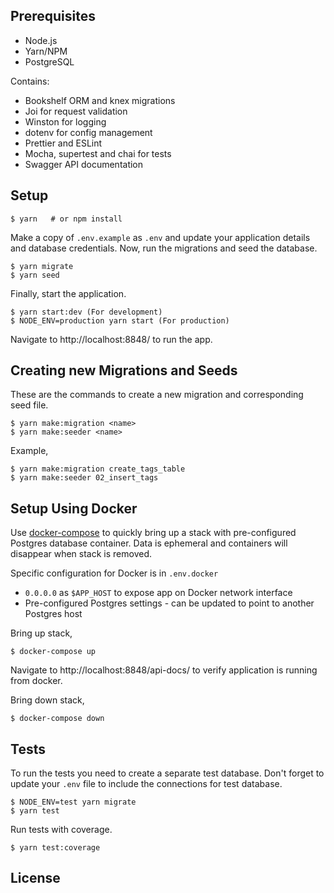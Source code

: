 
## Prerequisites

- Node.js
- Yarn/NPM
- PostgreSQL

Contains:

- Bookshelf ORM and knex migrations
- Joi for request validation
- Winston for logging
- dotenv for config management
- Prettier and ESLint
- Mocha, supertest and chai for tests
- Swagger API documentation

## Setup

    $ yarn   # or npm install

Make a copy of `.env.example` as `.env` and update your application details and database credentials. Now, run the migrations and seed the database.

    $ yarn migrate
    $ yarn seed

Finally, start the application.

    $ yarn start:dev (For development)
    $ NODE_ENV=production yarn start (For production)

Navigate to http://localhost:8848/ to run the app.

## Creating new Migrations and Seeds

These are the commands to create a new migration and corresponding seed file.

    $ yarn make:migration <name>
    $ yarn make:seeder <name>

Example,

    $ yarn make:migration create_tags_table
    $ yarn make:seeder 02_insert_tags

## Setup Using Docker

Use [docker-compose](https://docs.docker.com/compose/) to quickly bring up a stack with pre-configured Postgres database container. Data is ephemeral and containers will disappear when stack is removed.

Specific configuration for Docker is in `.env.docker`

- `0.0.0.0` as `$APP_HOST` to expose app on Docker network interface
- Pre-configured Postgres settings - can be updated to point to another Postgres host

Bring up stack,

    $ docker-compose up

Navigate to http://localhost:8848/api-docs/ to verify application is running from docker.

Bring down stack,

    $ docker-compose down

## Tests

To run the tests you need to create a separate test database. Don't forget to update your `.env` file to include the connections for test database.

    $ NODE_ENV=test yarn migrate
    $ yarn test

Run tests with coverage.

    $ yarn test:coverage

## License
